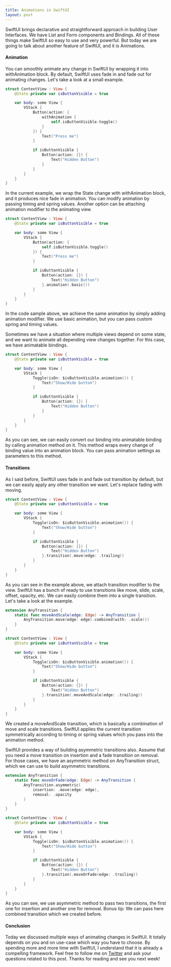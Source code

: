 ```yaml
---
title: Animations in SwiftUI
layout: post
---
```


SwiftUI brings declarative and straightforward approach in building User Interfaces. We have List and Form components and Bindings. All of these things make SwiftUI so easy to use and very powerful. But today we are going to talk about another feature of SwiftUI, and it is Animations.

#### Animation
You can smoothly animate any change in SwiftUI by wrapping it into withAnimation block. By default, SwiftUI uses fade in and fade out for animating changes. Let's take a look at a small example.

```swift
struct ContentView : View {
    @State private var isButtonVisible = true

    var body: some View {
        VStack {
            Button(action: {
                withAnimation {
                    self.isButtonVisible.toggle()
                }
            }) {
                Text("Press me")
            }

            if isButtonVisible {
                Button(action: {}) {
                    Text("Hidden Button")
                }
            }
        }
    }
}
```

In the current example, we wrap the State change with withAnimation block, and it produces nice fade in animation. You can modify animation by passing timing and spring values. Another option can be attaching animation modifier to the animating view.

```swift
struct ContentView : View {
    @State private var isButtonVisible = true

    var body: some View {
        VStack {
            Button(action: {
                self.isButtonVisible.toggle()
            }) {
                Text("Press me")
            }

            if isButtonVisible {
                Button(action: {}) {
                    Text("Hidden Button")
                }.animation(.basic())
            }
        }
    }
}
```

In the code sample above, we achieve the same animation by simply adding animation modifier. We use basic animation, but you can pass custom spring and timing values.

Sometimes we have a situation where multiple views depend on some state, and we want to animate all depending view changes together. For this case, we have animatable bindings.

```swift
struct ContentView : View {
    @State private var isButtonVisible = true

    var body: some View {
        VStack {
            Toggle(isOn: $isButtonVisible.animation()) {
                Text("Show/Hide button")
            }

            if isButtonVisible {
                Button(action: {}) {
                    Text("Hidden Button")
                }
            }
        }
    }
}
```

As you can see, we can easily convert our binding into animatable binding by calling animation method on it. This method wraps every change of binding value into an animation block. You can pass animation settings as parameters to this method.

#### Transitions

As I said before, SwiftUI uses fade in and fade out transition by default, but we can easily apply any other transition we want. Let's replace fading with moving.

```swift
struct ContentView : View {
    @State private var isButtonVisible = true

    var body: some View {
        VStack {
            Toggle(isOn: $isButtonVisible.animation()) {
                Text("Show/Hide button")
            }

            if isButtonVisible {
                Button(action: {}) {
                    Text("Hidden Button")
                }.transition(.move(edge: .trailing))
            }
        }
    }
}
```

As you can see in the example above, we attach transition modifier to the view. SwiftUI has a bunch of ready to use transitions like move, slide, scale, offset, opacity, etc. We can easily combine them into a single transition. Let's take a look at the example.

```swift
extension AnyTransition {
    static func moveAndScale(edge: Edge) -> AnyTransition {
        AnyTransition.move(edge: edge).combined(with: .scale())
    }
}

struct ContentView : View {
    @State private var isButtonVisible = true

    var body: some View {
        VStack {
            Toggle(isOn: $isButtonVisible.animation()) {
                Text("Show/Hide button")
            }

            if isButtonVisible {
                Button(action: {}) {
                    Text("Hidden Button")
                }.transition(.moveAndScale(edge: .trailing))
            }
        }
    }
}
```

We created a moveAndScale transition, which is basically a combination of move and scale transitions. SwiftUI applies the current transition symmetrically according to timing or spring values which you pass into the animation method.

SwiftUI provides a way of building asymmetric transitions also. Assume that you need a move transition on insertion and a fade transition on removal. For those cases, we have an asymmetric method on AnyTransition struct, which we can use to build asymmetric transitions.

```swift
extension AnyTransition {
    static func moveOrFade(edge: Edge) -> AnyTransition {
        AnyTransition.asymmetric(
            insertion: .move(edge: edge),
            removal: .opacity
        )
    }
}

struct ContentView : View {
    @State private var isButtonVisible = true

    var body: some View {
        VStack {
            Toggle(isOn: $isButtonVisible.animation()) {
                Text("Show/Hide button")
            }

            if isButtonVisible {
                Button(action: {}) {
                    Text("Hidden Button")
                }.transition(.moveOrFade(edge: .trailing))
            }
        }
    }
}
```

As you can see, we use asymmetric method to pass two transitions, the first one for insertion and another one for removal. 
Bonus tip: We can pass here combined transition which we created before.

#### Conclusion
Today we discussed multiple ways of animating changes in SwiftUI. It totally depends on you and on use-case which way you have to choose. 
By spending more and more time with SwiftUI, I understand that it is already a compelling framework. Feel free to follow me on [Twitter](https://twitter.com/mecid) and ask your questions related to this post. Thanks for reading and see you next week!  
